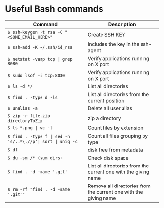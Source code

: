 # Useful Bash commands

| Command                                                     | Description                                                      |
| ----------------------------------------------------------- | ---------------------------------------------------------------- |
| `$ ssh-keygen -t rsa -C "<SOME_EMAIL_HERE>"`                | Create SSH KEY                                                   |
| `$ ssh-add -K ~/.ssh/id_rsa`                                | Includes the key in the ssh-agent                                |
| `$ netstat -vanp tcp \| grep 8080`                          | Verify applications running on X port                            |
| `$ sudo lsof -i tcp:8080`                                   | Verify applications running on X port                            |
| `$ ls -d */`                                                | List all directories                                             |
| `$ find . -type d -ls`                                      | List all directories from the current position                   |
| `$ unalias -a`                                              | Delete all user alias                                            |
| `$ zip -r file.zip directoryToZip`                          | zip a directory                                                  |
| `$ ls *.png \| wc -l`                                       | Count files by extension                                         |
| `$ find . -type f \| sed -n 's/..*\.//p'\| sort \| uniq -c` | Count all files grouping by type                                 |
| `$ df`                                                      | disk free from metadata                                          |
| `$ du -sm /* (sum dirs)`                                    | Check disk space                                                 |
| `$ find . -d -name '.git'`                                  | List all directories from the current one with the giving name   |
| `$ rm -rf "find . -d -name '.git'"`                         | Remove all directories from the current one with the giving name |